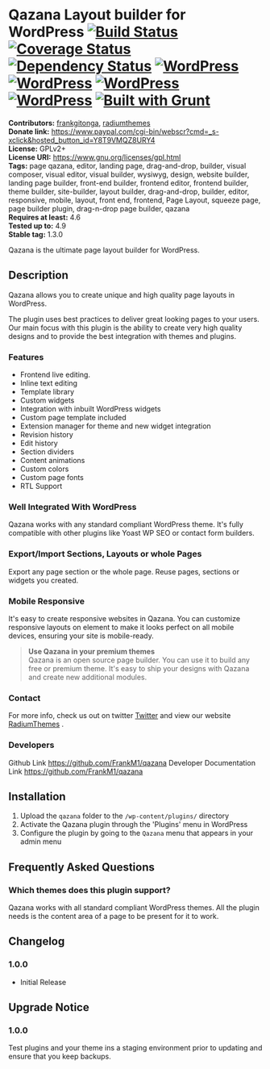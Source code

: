 # Qazana Layout builder for WordPress [![Build Status](https://travis-ci.org/frankM1/qazana.svg?branch=2.0.0)](https://travis-ci.org/frankM1/qazana) [![Coverage Status](https://coveralls.io/repos/github/frankM1/qazana/badge.svg?branch=master)](https://coveralls.io/github/frankM1/qazana?branch=frankM1/qazana) [![Dependency Status](https://david-dm.org/frankM1/qazana/dev-status.svg)](https://david-dm.org/frankM1/qazana#info=devDependencies) [![WordPress](https://img.shields.io/wordpress/v/qazana.svg?style=flat-square)](https://wordpress.org/plugins/qazana/) [![WordPress](https://img.shields.io/wordpress/plugin/r/qazana.svg?style=flat-square)](https://wordpress.org/plugins/qazana/) [![WordPress](https://img.shields.io/wordpress/plugin/v/qazana.svg?style=flat-square)](https://wordpress.org/plugins/qazana/) [![WordPress](https://img.shields.io/wordpress/plugin/dt/qazana.svg?style=flat-square)](https://wordpress.org/plugins/qazana/) [![Built with Grunt](https://cdn.gruntjs.com/builtwith.svg)](http://gruntjs.com/)


**Contributors:** [frankgitonga](https://profiles.wordpress.org/frankgitonga), [radiumthemes](https://profiles.wordpress.org/radiumthemes)  
**Donate link:** https://www.paypal.com/cgi-bin/webscr?cmd=_s-xclick&hosted_button_id=Y8T9VMQZ8URY4  
**License:** GPLv2+  
**License URI:** https://www.gnu.org/licenses/gpl.html  
**Tags:** page qazana, editor, landing page, drag-and-drop, builder, visual composer, visual editor, visual builder, wysiwyg, design, website builder, landing page builder, front-end builder, frontend editor, frontend builder, theme builder, site-builder, layout builder, drag-and-drop, builder, editor, responsive, mobile, layout, front end, frontend, Page Layout, squeeze page, page builder plugin, drag-n-drop page builder, qazana  
**Requires at least:** 4.6  
**Tested up to:** 4.9  
**Stable tag:** 1.3.0  

Qazana is the ultimate page layout builder for WordPress.

## Description ##

Qazana allows you to create unique and high quality page layouts in WordPress.

The plugin uses best practices to deliver great looking pages to your users. Our main focus with this plugin is the ability to create very high quality designs and to provide the best integration with themes and plugins.

### Features ###
* Frontend live editing.
* Inline text editing
* Template library
* Custom widgets
* Integration with inbuilt WordPress widgets
* Custom page template included
* Extension manager for theme and new widget integration
* Revision history
* Edit history
* Section dividers
* Content animations
* Custom colors
* Custom page fonts
* RTL Support

### Well Integrated With WordPress ###
Qazana works with any standard compliant WordPress theme. It's fully compatible with other plugins like Yoast WP SEO or contact form builders.

### Export/Import Sections, Layouts or whole Pages ###
Export any page section or the whole page. Reuse pages, sections or widgets you created.

### Mobile Responsive ###
It's easy to create responsive websites in Qazana. You can customize responsive layouts on element to make it looks perfect on all mobile devices, ensuring your site is mobile-ready.

> <strong>Use Qazana in your premium themes</strong><br>
> Qazana is an open source page builder. You can use it to build any free or premium theme. It's easy to ship your designs with Qazana and create new additional modules.

### Contact ###
For more info, check us out on twitter <a href="https://twitter.com/RadiumThemes">Twitter</a> and view our website <a href="https://radiumthemes.com">RadiumThemes</a>  .

### Developers ###
Github Link <a href="https://github.com/FrankM1/qazana">https://github.com/FrankM1/qazana</a>
Developer Documentation Link <a href="https://github.com/FrankM1/qazana">https://github.com/FrankM1/qazana</a>

## Installation ##

1. Upload the `qazana` folder to the `/wp-content/plugins/` directory
2. Activate the Qazana plugin through the 'Plugins' menu in WordPress
3. Configure the plugin by going to the `Qazana` menu that appears in your admin menu

## Frequently Asked Questions ##

### Which themes does this plugin support? ###
Qazana works with all standard compliant WordPress themes. All the plugin needs is the content area of a page to be present for it to work.

## Changelog ##

### 1.0.0 ###
* Initial Release

## Upgrade Notice ##
### 1.0.0 ###

Test plugins and your theme ins a staging environment prior to updating and ensure that you keep backups.
